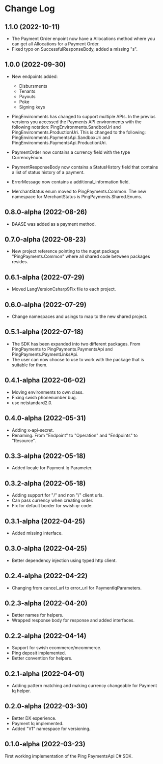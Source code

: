 # Change Log

## 1.1.0 (2022-10-11)
- The Payment Order enpoint now have a Allocations method where you can get all Allocations for a Payment Order. 
- Fixed typo on SuccessfulResponseBody, added a missing "s".

## 1.0.0 (2022-09-30)
- New endpoints added:
  - Disbursments 
  - Tenants 
  - Payouts
  - Poke 
  - Signing keys 

- PingEnvironments has changed to support multiple APIs. In the previos versions you accessed the Payments API environments with the following notation: PingEnvironments.SandboxUri and PingEnvironments.ProductionUri. This is changed to the following: PingEnvironments.PaymentsApi.SandboxUri and PingEnvironments.PaymentsApi.ProductionUri.

- PaymentOrder now contains a currency field with the type CurrencyEnum. 
- PaymentResponseBody now contains a StatusHistory field that contains a list of status history of a payment.
- ErrorMessage now contains a additional_information field.
- MerchantStatus enum moved to PingPayments.Common. The new namespace for MerchantStatus is PingPayments.Shared.Enums. 

## 0.8.0-alpha (2022-08-26)
- BAASE was added as a payment method. 

## 0.7.0-alpha (2022-08-23)
- New project reference pointing to the nuget package "PingPayments.Common" where all shared code between packages resides.

## 0.6.1-alpha (2022-07-29)
- Moved LangVersionCsharp9Fix file to each project.

## 0.6.0-alpha (2022-07-29)
- Change namespaces and usings to map to the new shared project. 

## 0.5.1-alpha (2022-07-18)
- The SDK has been expanded into two different packages. From PingPayments to PingPayments.PaymentsApi and PingPayments.PaymentLinksApi.
- The user can now choose to use to work with the package that is suitable for them. 

## 0.4.1-alpha (2022-06-02)
- Moving environments to own class.
- Fixing swish phonenumber bug.
- use netstandard2.0.

## 0.4.0-alpha (2022-05-31)
- Adding x-api-secret.
- Renaming. From "Endpoint" to "Operation" and "Endpoints" to "Resource".

## 0.3.3-alpha (2022-05-18)
- Added locale for Payment Iq Parameter.

## 0.3.2-alpha (2022-05-18)
- Adding support for "/" and non "/" client urls.
- Can pass currency when creating order. 
- Fix for default border for swish qr code.

## 0.3.1-alpha (2022-04-25)
- Added missing interface.

## 0.3.0-alpha (2022-04-25)
- Better dependency injection using typed http client.

## 0.2.4-alpha (2022-04-22)
- Changing from cancel_url to error_url for PaymentIqParameters.

## 0.2.3-alpha (2022-04-20)
-  Better names for helpers.
-  Wrapped response body for response and added interfaces.

## 0.2.2-alpha (2022-04-14)
-  Support for swish ecommerce/mcommerce.
-  Ping deposit implemented.
-  Better convention for helpers. 

## 0.2.1-alpha (2022-04-01)
- Adding pattern matching and making currency changeable for Payment Iq helper.

## 0.2.0-alpha (2022-03-30)
- Better DX experience.
- Payment Iq implemented.
- Added "V1" namespace for versioning.

## 0.1.0-alpha (2022-03-23)

First working implementation of the Ping PaymentsApi C# SDK.
